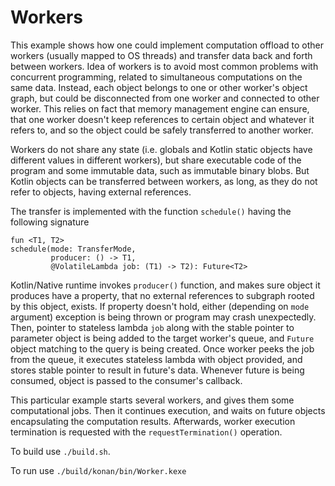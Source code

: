# Workers

 This example shows how one could implement computation offload to other workers
(usually mapped to OS threads) and transfer data back and forth between workers.
Idea of workers is to avoid most common problems with concurrent programming, related
to simultaneous computations on the same data. Instead, each object belongs to
one or other worker's object graph, but could be disconnected from one worker
and connected to other worker. This relies on fact that memory management
engine can ensure, that one worker doesn't keep references to certain object and
whatever it refers to, and so the object could be safely transferred to another worker.

Workers do not share any state (i.e. globals and Kotlin static objects have different
values in different workers), but share executable code of the program and some
immutable data, such as immutable binary blobs. But Kotlin objects can be transferred
between workers, as long, as they do not refer to objects, having external references.

The transfer is implemented with the function `schedule()` having the following signature

    fun <T1, T2>
    schedule(mode: TransferMode,
             producer: () -> T1,
             @VolatileLambda job: (T1) -> T2): Future<T2>

  Kotlin/Native runtime invokes `producer()` function, and makes sure object it produces
have a property, that no external references to subgraph rooted by this object, exists.
If property doesn't hold, either (depending on `mode` argument) exception is being thrown
or program may crash unexpectedly.
 Then, pointer to stateless lambda `job` along with the stable pointer to parameter object
is being added to the target worker's queue, and `Future` object matching to the query
is being created. Once worker peeks the job from the queue, it executes stateless lambda
with object provided, and stores stable pointer to result in future's data. Whenever
future is being consumed, object is passed to the consumer's callback.

 This particular example starts several workers, and gives them some computational jobs.
Then it continues execution, and waits on future objects encapsulating the
computation results. Afterwards, worker execution termination is requested with the
`requestTermination()` operation.

To build use `./build.sh`.

To run use `./build/konan/bin/Worker.kexe`
